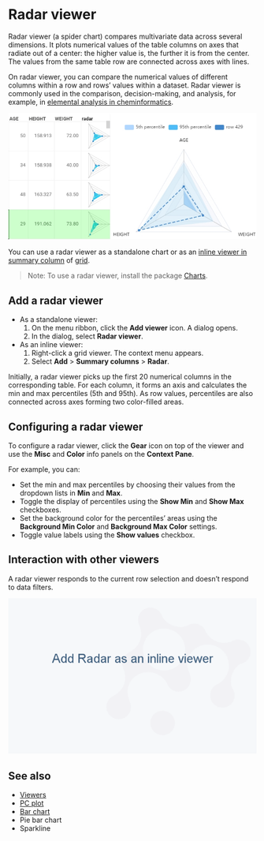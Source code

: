 <!-- TITLE: Radar viewer -->
<!-- SUBTITLE: -->

# Radar viewer

Radar viewer (a spider chart) compares multivariate data across several dimensions. It plots numerical values of the table columns on axes that radiate out of a center: the higher value is, the further it is from the center. The values from the same table row are connected across axes with lines.

On radar viewer, you can compare the numerical values of different columns within a row and rows’ values within a dataset. Radar viewer is commonly used in the comparison, decision-making, and analysis, for example, in [elemental analysis in cheminformatics](https://github.com/datagrok-ai/public/tree/master/packages/Chem#elemental-analysis).

![Radar viewer](radar-viewer.png)

You can use a radar viewer as a standalone chart or as an [inline viewer in summary column](grid.md#row-summary-columns) of [grid](grid.md).

>Note: To use a radar viewer, install the package [Charts](https://github.com/datagrok-ai/public/tree/master/packages/Charts).

## Add a radar viewer

* As a standalone viewer:
  1. On the menu ribbon, click the **Add viewer** icon. A dialog opens.
  1. In the dialog, select **Radar viewer**.
* As an inline viewer:
  1. Right-click a grid viewer. The context menu appears.
  1. Select **Add** > **Summary columns** > **Radar**.

Initially, a radar viewer picks up the first 20 numerical columns in the corresponding table. For each column, it forms an axis and calculates the min and max percentiles (5th and 95th). As row values, percentiles are also connected across axes forming two color-filled areas.

## Configuring a radar viewer

To configure a radar viewer, click the **Gear** icon on top of the viewer and use the **Misc** and **Color** info panels on the **Context Pane**.

For example, you can:

* Set the min and max percentiles by choosing their values from the dropdown lists in **Min** and **Max**.
* Toggle the display of percentiles using the **Show Min** and **Show Max** checkboxes.
* Set the background color for the percentiles’ areas using the **Background Min Color** and **Background Max Color** settings.
* Toggle value labels using the **Show values** checkbox.

## Interaction with other viewers

A radar viewer responds to the current row selection and doesn’t respond to data filters.

![Radar viewer](radar-viewer.gif)

## See also

* [Viewers](../viewers.md)
* [PC plot](pc-plot.md)
* [Bar chart](bar-chart.md)
* Pie bar chart
* Sparkline
